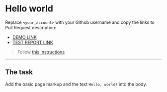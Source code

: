 # Hello world
Replace `<your_account>` with your Github username and copy the links to Pull Request description:
- [DEMO LINK](https://qur1of.github.io/layout_hello-world/)
- [TEST REPORT LINK](https://qur1of.github.io/layout_hello-world/report/html_report/)

> Follow [this instructions](https://mate-academy.github.io/layout_task-guideline/#how-to-solve-the-layout-tasks-on-github)
___

## The task 
Add the basic page markup and the text `Hello, world!` into the body.
